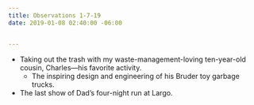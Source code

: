 ```yaml
---
title: Observations 1-7-19
date: 2019-01-08 02:40:00 -06:00


---
```


- Taking out the trash with my waste-management-loving ten-year-old cousin, Charles—his favorite activity.
	- The inspiring design and engineering of his Bruder toy garbage trucks.
- The last show of Dad’s four-night run at Largo.